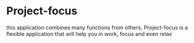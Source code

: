# Project-focus
this application combines many functions from others, Project-focus is a flexible application that will help you in work, focus and even relax
